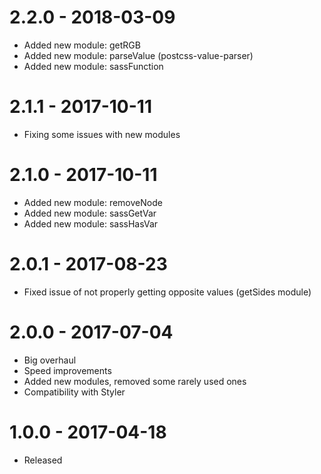 # 2.2.0 - 2018-03-09
* Added new module: getRGB
* Added new module: parseValue (postcss-value-parser)
* Added new module: sassFunction

# 2.1.1 - 2017-10-11
* Fixing some issues with new modules

# 2.1.0 - 2017-10-11
* Added new module: removeNode
* Added new module: sassGetVar
* Added new module: sassHasVar

# 2.0.1 - 2017-08-23
* Fixed issue of not properly getting opposite values (getSides module)

# 2.0.0 - 2017-07-04
* Big overhaul
* Speed improvements
* Added new modules, removed some rarely used ones
* Compatibility with Styler

# 1.0.0 - 2017-04-18
* Released